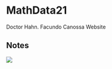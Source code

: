 # MathData21
Doctor Hahn.
Facundo Canossa Website


## Notes

<img src="https://images.app.goo.gl/hVEqnXGrh9y5tp7t6">
